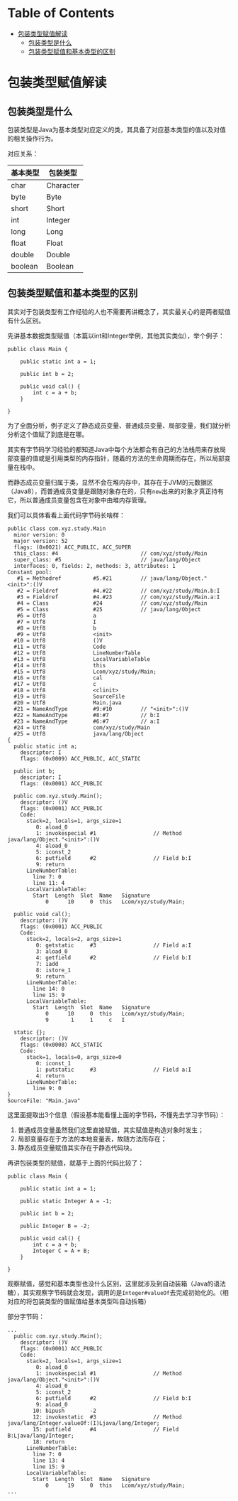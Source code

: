 # Table of Contents

* [包装类型赋值解读](#包装类型赋值解读)
    * [包装类型是什么](#包装类型是什么)
    * [包装类型赋值和基本类型的区别](#包装类型赋值和基本类型的区别)

# 包装类型赋值解读

## 包装类型是什么

包装类型是Java为基本类型对应定义的类，其具备了对应基本类型的值以及对值的相关操作行为。

对应关系：

| 基本类型 | 包装类型 |
| --- | --- |
| char | Character |
| byte | Byte |
| short | Short |
| int | Integer |
| long | Long |
| float | Float |
| double | Double |
| boolean | Boolean |


## 包装类型赋值和基本类型的区别

其实对于包装类型有工作经验的人也不需要再讲概念了，其实最关心的是两者赋值有什么区别。

先讲基本数据类型赋值（本篇以int和Integer举例，其他其实类似），举个例子：

```
public class Main {

    public static int a = 1;

    public int b = 2;

    public void cal() {
        int c = a + b;
    }

}
```

为了全面分析，例子定义了静态成员变量、普通成员变量、局部变量，我们就分析分析这个值赋了到底是在哪。

其实有字节码学习经验的都知道Java中每个方法都会有自己的方法栈用来存放局部变量的值或是引用类型的内存指针，随着的方法的生命周期而存在，所以局部变量在栈中。

而静态成员变量归属于类，显然不会在堆内存中，其存在于JVM的元数据区（Java8），而普通成员变量是跟随对象存在的，只有`new`出来的对象才真正持有它，所以普通成员变量包含在对象中由堆内存管理。

我们可以具体看看上面代码字节码长啥样：

```
public class com.xyz.study.Main
  minor version: 0
  major version: 52
  flags: (0x0021) ACC_PUBLIC, ACC_SUPER
  this_class: #4                          // com/xyz/study/Main
  super_class: #5                         // java/lang/Object
  interfaces: 0, fields: 2, methods: 3, attributes: 1
Constant pool:
   #1 = Methodref          #5.#21         // java/lang/Object."<init>":()V
   #2 = Fieldref           #4.#22         // com/xyz/study/Main.b:I
   #3 = Fieldref           #4.#23         // com/xyz/study/Main.a:I
   #4 = Class              #24            // com/xyz/study/Main
   #5 = Class              #25            // java/lang/Object
   #6 = Utf8               a
   #7 = Utf8               I
   #8 = Utf8               b
   #9 = Utf8               <init>
  #10 = Utf8               ()V
  #11 = Utf8               Code
  #12 = Utf8               LineNumberTable
  #13 = Utf8               LocalVariableTable
  #14 = Utf8               this
  #15 = Utf8               Lcom/xyz/study/Main;
  #16 = Utf8               cal
  #17 = Utf8               c
  #18 = Utf8               <clinit>
  #19 = Utf8               SourceFile
  #20 = Utf8               Main.java
  #21 = NameAndType        #9:#10         // "<init>":()V
  #22 = NameAndType        #8:#7          // b:I
  #23 = NameAndType        #6:#7          // a:I
  #24 = Utf8               com/xyz/study/Main
  #25 = Utf8               java/lang/Object
{
  public static int a;
    descriptor: I
    flags: (0x0009) ACC_PUBLIC, ACC_STATIC

  public int b;
    descriptor: I
    flags: (0x0001) ACC_PUBLIC

  public com.xyz.study.Main();
    descriptor: ()V
    flags: (0x0001) ACC_PUBLIC
    Code:
      stack=2, locals=1, args_size=1
         0: aload_0
         1: invokespecial #1                  // Method java/lang/Object."<init>":()V
         4: aload_0
         5: iconst_2
         6: putfield      #2                  // Field b:I
         9: return
      LineNumberTable:
        line 7: 0
        line 11: 4
      LocalVariableTable:
        Start  Length  Slot  Name   Signature
            0      10     0  this   Lcom/xyz/study/Main;

  public void cal();
    descriptor: ()V
    flags: (0x0001) ACC_PUBLIC
    Code:
      stack=2, locals=2, args_size=1
         0: getstatic     #3                  // Field a:I
         3: aload_0
         4: getfield      #2                  // Field b:I
         7: iadd
         8: istore_1
         9: return
      LineNumberTable:
        line 14: 0
        line 15: 9
      LocalVariableTable:
        Start  Length  Slot  Name   Signature
            0      10     0  this   Lcom/xyz/study/Main;
            9       1     1     c   I

  static {};
    descriptor: ()V
    flags: (0x0008) ACC_STATIC
    Code:
      stack=1, locals=0, args_size=0
         0: iconst_1
         1: putstatic     #3                  // Field a:I
         4: return
      LineNumberTable:
        line 9: 0
}
SourceFile: "Main.java"
```

这里面提取出3个信息（假设基本能看懂上面的字节码，不懂先去学习字节码）：

1. 普通成员变量虽然我们这里直接赋值，其实赋值是构造对象时发生；
2. 局部变量存在于方法的本地变量表，故随方法而存在；
3. 静态成员变量赋值其实存在于静态代码块。


再讲包装类型的赋值，就基于上面的代码比较了：

```
public class Main {

    public static int a = 1;

    public static Integer A = -1;

    public int b = 2;

    public Integer B = -2;

    public void cal() {
        int c = a + b;
        Integer C = A + B;
    }

}
```

观察赋值，感觉和基本类型也没什么区别，这里就涉及到自动装箱（Java的语法糖），其实观察字节码就会发现，调用的是`Integer#valueOf`去完成初始化的。（相对应的将包装类型的值赋值给基本类型叫自动拆箱）

部分字节码：

```
...
  public com.xyz.study.Main();
    descriptor: ()V
    flags: (0x0001) ACC_PUBLIC
    Code:
      stack=2, locals=1, args_size=1
         0: aload_0
         1: invokespecial #1                  // Method java/lang/Object."<init>":()V
         4: aload_0
         5: iconst_2
         6: putfield      #2                  // Field b:I
         9: aload_0
        10: bipush        -2
        12: invokestatic  #3                  // Method java/lang/Integer.valueOf:(I)Ljava/lang/Integer;
        15: putfield      #4                  // Field B:Ljava/lang/Integer;
        18: return
      LineNumberTable:
        line 7: 0
        line 13: 4
        line 15: 9
      LocalVariableTable:
        Start  Length  Slot  Name   Signature
            0      19     0  this   Lcom/xyz/study/Main;
...
```